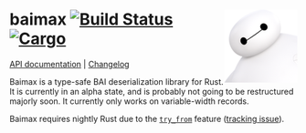 # <img align="right" src="baymax.png" alt="Baymax" title="On a scale of one to ten, how would you rate your pain?"> baimax [![Build Status][img-buildstatus]][buildstatus] [![Cargo][img-cargo]][cargo]

[API documentation][api-docs] | [Changelog][changelog]

Baimax is a type-safe BAI deserialization library for Rust. It is currently in an
alpha state, and is probably not going to be restructured majorly soon. It
currently only works on variable-width records.

Baimax requires nightly Rust due to the [`try_from`][try-from] feature
([tracking issue][try-from-issue]).


[img-buildstatus]: https://img.shields.io/travis/bb010g/baimax.svg
[buildstatus]: http://travis-ci.org/bb010g/baimax
[img-cargo]: https://img.shields.io/crates/v/baimax.svg
[cargo]: https://crates.io/crates/baimax

[api-docs]: https://docs.rs/baimax/0.1.0/baimax
[changelog]: https://github.com/bb010g/baimax/blob/master/CHANGELOG.md

[try-from]: https://doc.rust-lang.org/nightly/std/convert/trait.TryFrom.html
[try-from-issue]: https://github.com/rust-lang/rust/issues/33417
